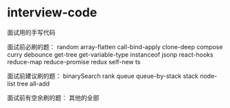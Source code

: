 # interview-code

面试用的手写代码

面试前必刷的题：
random
array-flatten
call-bind-apply
clone-deep
compose
curry
debounce
get-tree
get-variable-type
instanceof
jsonp
react-hooks
reduce-map
reduce-promise
redux
self-new
ts

面试前建议刷的题：
binarySearch
rank
queue
queue-by-stack
stack
node-list
tree
all-add

面试前有空余刷的题：
其他的全部
